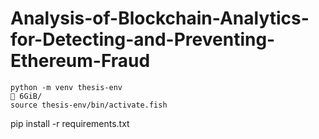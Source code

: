 # Analysis-of-Blockchain-Analytics-for-Detecting-and-Preventing-Ethereum-Fraud

```
python -m venv thesis-env                                                                                  6GiB/
source thesis-env/bin/activate.fish
```

pip install -r requirements.txt
